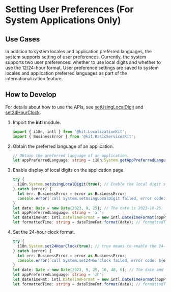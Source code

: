 # Setting User Preferences (For System Applications Only)

## Use Cases

In addition to system locales and application preferred languages, the system supports setting of user preferences. Currently, the system supports two user preferences: whether to use local digits and whether to use the 12/24-hour format. User preference settings are saved to system locales and application preferred languages as part of the internationalization feature.

## How to Develop

For details about how to use the APIs, see [setUsingLocalDigit](../reference/apis-localization-kit/js-apis-i18n-sys.md#setusinglocaldigit9) and [set24HourClock](../reference/apis-localization-kit/js-apis-i18n-sys.md#set24hourclock9).


1. Import the **intl** module.
   ```ts
   import { i18n, intl } from '@kit.LocalizationKit';
   import { BusinessError } from '@kit.BasicServicesKit';
   ```

2. Obtain the preferred language of an application.
   ```ts
   // Obtain the preferred language of an application.
   let appPreferredLanguage: string = i18n.System.getAppPreferredLanguage();
   ```

3. Enable display of local digits on the application page.
   ```ts
   try {
     i18n.System.setUsingLocalDigit(true); // Enable the local digit switch.
   } catch (error) {
     let err: BusinessError = error as BusinessError;
     console.error(`call System.setUsingLocalDigit failed, error code: ${err.code}, message: ${err.message}.`);
   }
   let date: Date = new Date(2023, 9, 25); // The date is 2023-10-25.
   let appPreferredLanguage: string = 'ar';
   let dateTimeFmt: intl.DateTimeFormat = new intl.DateTimeFormat(appPreferredLanguage);
   let formattedTime: string = dateTimeFmt.format(date); // formattedTime = '٢٠٢٣/١٠/٢٥' (represented by localized numbers in Arabic)
   ```

4. Set the 24-hour clock format.
   ```ts
   try {
     i18n.System.set24HourClock(true); // true means to enable the 24-hour clock, and false means to enable the 12-hour clock.
   } catch (error) {
     let err: BusinessError = error as BusinessError;
     console.error(`call System.set24HourClock failed, error code: ${err.code}, message: ${err.message}.`);
   }
   let date: Date = new Date(2023, 9, 25, 16, 48, 0); // The date and time is 2023-10-25 16:48:00.
   let appPreferredLanguage: string = 'zh';
   let dateTimeFmt: intl.DateTimeFormat = new intl.DateTimeFormat(appPreferredLanguage, { timeStyle: 'medium' });
   let formattedTime: string = dateTimeFmt.format(date); // formattedTime = '16:48:00'
   ```
